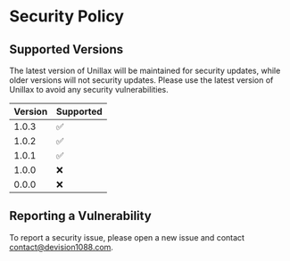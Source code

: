 # Security Policy

## Supported Versions

The latest version of Unillax will be maintained for security updates, while older versions will not security updates. Please use the latest version of Unillax to avoid any security vulnerabilities.

| Version | Supported          |
| ------- | ------------------ |
| 1.0.3   | :white_check_mark: |
| 1.0.2   | :white_check_mark: |
| 1.0.1   | :white_check_mark: |
| 1.0.0   | :x: |
| 0.0.0   | :x: |

## Reporting a Vulnerability

To report a security issue, please open a new issue and contact [contact@devision1088.com](mailto:contact@devision1088.com).
